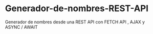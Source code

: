 # Generador-de-nombres-REST-API
Generador de nombres desde una REST API  con FETCH API , AJAX y ASYNC / AWAIT
